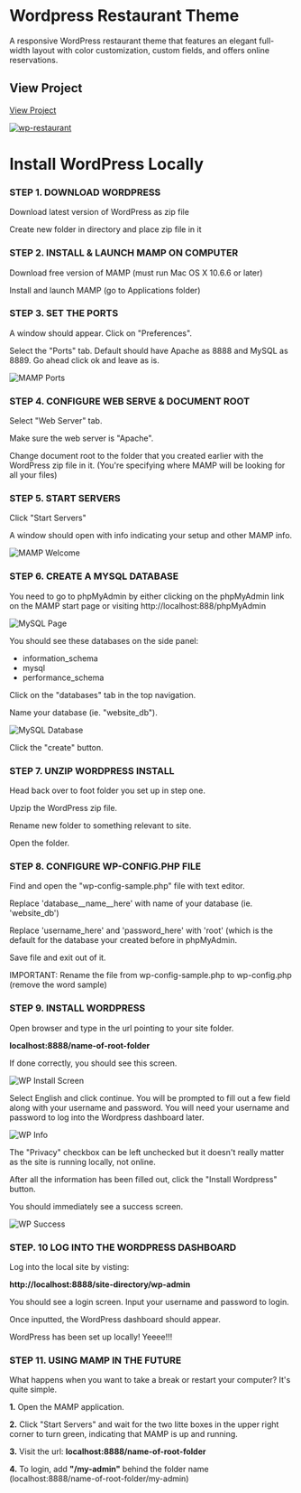 # Wordpress Restaurant Theme

A responsive WordPress restaurant theme that features an elegant full-width layout with color customization, custom fields, and offers online reservations.

## View Project

[View Project](http://www.wprestaurant.us/ "WordPress Restaurant Theme")

[![wp-restaurant](https://raw.githubusercontent.com/thaitwo/wordpress-restaurant/master/assets/wp-display.png)](http://www.wprestaurant.us/)

# Install WordPress Locally
### STEP 1. DOWNLOAD WORDPRESS

Download latest version of WordPress as zip file

Create new folder in directory and place zip file in it


### STEP 2. INSTALL & LAUNCH MAMP ON COMPUTER

Download free version of MAMP (must run Mac OS X 10.6.6 or later)

Install and launch MAMP (go to Applications folder)

### STEP 3. SET THE PORTS

A window should appear. Click on "Preferences".

Select the "Ports" tab. Default should have Apache as 8888 and MySQL as 8889. Go ahead click ok and leave as is.

![MAMP Ports](https://raw.githubusercontent.com/thaitwo/wordpress-restaurant/master/assets/wp-2.png)

### STEP 4. CONFIGURE WEB SERVE & DOCUMENT ROOT

Select "Web Server" tab.

Make sure the web server is "Apache".

Change document root to the folder that you created earlier with the WordPress zip file in it. (You're specifying where MAMP will be looking for all your files)

### STEP 5. START SERVERS

Click "Start Servers"

A window should open with info indicating your setup and other MAMP info.

![MAMP Welcome](https://raw.githubusercontent.com/thaitwo/wordpress-restaurant/master/assets/wp-3.png)

### STEP 6. CREATE A MYSQL DATABASE

You need to go to phpMyAdmin by either clicking on the phpMyAdmin link on the MAMP start page or visiting http://localhost:888/phpMyAdmin

![MySQL Page](https://raw.githubusercontent.com/thaitwo/wordpress-restaurant/master/assets/wp-4.png)

You should see these databases on the side panel:

* information_schema
* mysql
* performance_schema

Click on the "databases" tab in the top navigation.

Name your database (ie. "website_db").

![MySQL Database](https://raw.githubusercontent.com/thaitwo/wordpress-restaurant/master/assets/wp-5.png)

Click the "create" button.

### STEP 7. UNZIP WORDPRESS INSTALL

Head back over to foot folder you set up in step one.

Upzip the WordPress zip file.

Rename new folder to something relevant to site.

Open the folder.

### STEP 8. CONFIGURE WP-CONFIG.PHP FILE

Find and open the "wp-config-sample.php" file with text editor.

Replace 'database__name__here' with name of your database (ie. 'website_db')

Replace 'username_here' and 'password_here' with 'root' (which is the default for the database your created before in phpMyAdmin.

Save file and exit out of it.

IMPORTANT: Rename the file from wp-config-sample.php to wp-config.php (remove the word sample)

### STEP 9. INSTALL WORDPRESS

Open browser and type in the url pointing to your site folder.

**localhost:8888/name-of-root-folder**

If done correctly, you should see this screen.

![WP Install Screen](https://raw.githubusercontent.com/thaitwo/wordpress-restaurant/master/assets/wp-1.png)

Select English and click continue. You will be prompted to fill out a few field along with your username and password. You will need your username and password to log into the Wordpress dashboard later.

![WP Info](https://raw.githubusercontent.com/thaitwo/wordpress-restaurant/master/assets/wp-6.png)

The "Privacy" checkbox can be left unchecked but it doesn't really matter as the site is running locally, not online.

After all the information has been filled out, click the "Install Wordpress" button.

You should immediately see a success screen.

![WP Success](https://raw.githubusercontent.com/thaitwo/wordpress-restaurant/master/assets/wp-7.png)

### STEP. 10 LOG INTO THE WORDPRESS DASHBOARD

Log into the local site by visting:

**http://localhost:8888/site-directory/wp-admin**

You should see a login screen. Input your username and password to login.

Once inputted, the WordPress dashboard should appear.

WordPress has been set up locally! Yeeee!!!

### STEP 11. USING MAMP IN THE FUTURE

What happens when you want to take a break or restart your computer? It's quite simple.

**1.** Open the MAMP application.

**2.** Click "Start Servers" and wait for the two litte boxes in the upper right corner to turn green, indicating that MAMP is up and running.

**3.** Visit the url: **localhost:8888/name-of-root-folder**

**4.** To login, add **"/my-admin"** behind the folder name (localhost:8888/name-of-root-folder/my-admin)
